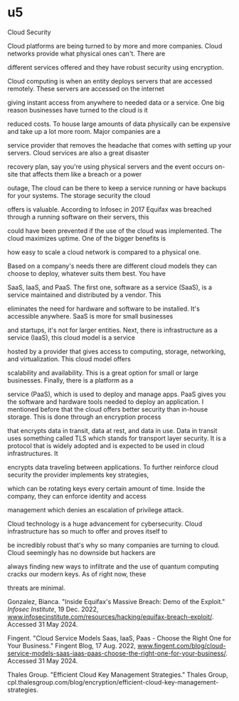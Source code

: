 # u5
 Cloud Security
 
  Cloud platforms are being turned to by more and more companies. Cloud networks provide what physical ones can't. There are 
  
different services offered and they have robust security using encryption.

Cloud computing is when an entity deploys servers that are accessed remotely. These servers are accessed on the internet 

giving instant access from anywhere to needed data or a service. One big reason businesses have turned to the cloud is it 

reduced costs. To house large amounts of data physically can be expensive and take up a lot more room. Major companies are a 

service provider that removes the headache that comes with setting up your servers. Cloud services are also a great disaster 

recovery plan, say you're using physical servers and the event occurs on-site that affects them like a breach or a power 

outage, The cloud can be there to keep a service running or have backups for your systems. The storage security the cloud 

offers is valuable. According to Infosec in 2017 Equifax was breached through a running software on their servers, this 

could have been prevented if the use of the cloud was implemented. The cloud maximizes uptime. One of the bigger benefits is

how easy to scale a cloud network is compared to a physical one. 

  Based on a company's needs there are different cloud models they can choose to deploy, whatever suits them best. You have 

SaaS, IaaS, and PaaS. The first one, software as a service (SaaS), is a service maintained and distributed by a vendor. This

eliminates the need for hardware and software to be installed. It's accessible anywhere. SaaS is more for small businesses 

and startups, it's not for larger entities. Next, there is infrastructure as a service (IaaS), this cloud model is a service 

hosted by a provider that gives access to computing, storage, networking, and virtualization. This cloud model offers 

scalability and availability. This is a great option for small or large businesses. Finally, there is a platform as a 

service (PaaS), which is used to deploy and manage apps. PaaS gives you the software and hardware tools needed to deploy an application.
  I mentioned before that the cloud offers better security than in-house storage. This is done through an encryption process
  
that encrypts data in transit, data at rest, and data in use. Data in transit uses something called TLS which stands for transport layer security. It is a protocol that is widely adopted and is expected to be used in cloud infrastructures. It 
  
encrypts data traveling between applications. To further reinforce cloud security the provider implements key strategies, 
  
which can be rotating keys every certain amount of time. Inside the company, they can enforce identity and access 
  
management which denies an escalation of privilege attack.
  
  Cloud technology is a huge advancement for cybersecurity. Cloud infrastructure has so much to offer and proves itself to 
  
be incredibly robust that's why so many companies are turning to cloud. Cloud seemingly has no downside but hackers are

always finding new ways to infiltrate and the use of quantum computing cracks our modern keys. As of right now, these 

threats are minimal.

  Gonzalez, Bianca. "Inside Equifax's Massive Breach: Demo of the Exploit." *Infosec Institute*, 19 Dec. 2022, www.infosecinstitute.com/resources/hacking/equifax-breach-exploit/. Accessed 31 May 2024.
  
  Fingent. "Cloud Service Models Saas, IaaS, Paas - Choose the Right One for Your Business." Fingent Blog, 17 Aug. 2022, www.fingent.com/blog/cloud-service-models-saas-iaas-paas-choose-the-right-one-for-your-business/. Accessed 31 May 2024.
  
  Thales Group. "Efficient Cloud Key Management Strategies." Thales Group, cpl.thalesgroup.com/blog/encryption/efficient-cloud-key-management-strategies.
